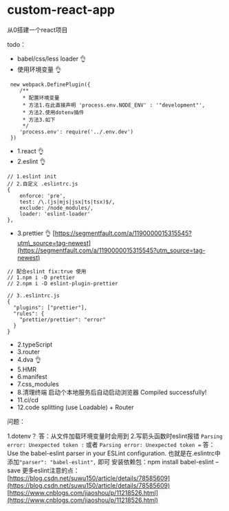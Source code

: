 # custom-react-app
从0搭建一个react项目

todo：
- babel/css/less loader 👌
- 使用环境变量 👌
```
 new webpack.DefinePlugin({
    /**
     * 配置环境变量
     * 方法1.在此直接声明 'process.env.NODE_ENV' : '"development"',
     * 方法2.使用dotenv插件
     * 方法3.如下
     */
    'process.env': require('../.env.dev')
 })
```
- 1.react 👌
- 2.eslint 👌
```
// 1.eslint init
// 2.自定义 .eslintrc.js
{
    enforce: 'pre',
    test: /\.(js|mjs|jsx|ts|tsx)$/,
    exclude: /node_modules/,
    loader: 'eslint-loader'
},
```
- 3.prettier 👌
[https://segmentfault.com/a/1190000015315545?utm\_source=tag-newest](https://segmentfault.com/a/1190000015315545?utm_source=tag-newest)
```
// 配合eslint fix:true 使用
// 1.npm i -D prettier
// 2.npm i -D eslint-plugin-prettier

// 3..eslintrc.js
{
  "plugins": ["prettier"],
  "rules": {
    "prettier/prettier": "error"
  }
}
```
- 2.typeScript
- 3.router
- 4.dva 👌
- 5.HMR
- 6.manifest
- 7.css_modules
- 8.清理终端 启动个本地服务后自动启动浏览器 Compiled successfully!
- 11.ci/cd
- 12.code splitting (use Loadable) + Router

问题：

1.dotenv？
答：从文件加载环境变量时会用到
2.写箭头函数时eslint报错 `Parsing error: Unexpected token :` 或者 `Parsing error: Unexpected token =`
答：Use the babel-eslint parser in your ESLint configuration.
也就是在.eslintrc中添加`"parser": "babel-eslint",` 即可
安装依赖包：npm install babel-eslint –save
更多eslint注意的点：[https://blog.csdn.net/suwu150/article/details/78585609](https://blog.csdn.net/suwu150/article/details/78585609)
[https://www.cnblogs.com/jiaoshou/p/11218526.html](https://www.cnblogs.com/jiaoshou/p/11218526.html)



